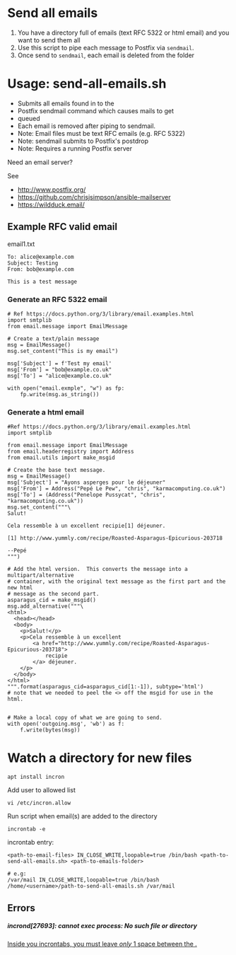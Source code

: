 # Send all emails

1. You have a directory full of emails (text RFC 5322 or html email) and you want to send them all
2. Use this script to pipe each message to Postfix via `sendmail`.
3. Once send to `sendmail`, each email is deleted from the folder


# Usage: send-all-emails.sh <path-to-emails>

- Submits all emails found in <path-to-emails> to the
- Postfix  sendmail command which causes mails to get
- queued
- Each email is removed after piping to sendmail.
- Note: Email files must be text RFC emails (e.g. RFC 5322)
- Note: sendmail submits to Postfix's postdrop
- Note: Requires a running Postfix server

Need an email server?

See 
- http://www.postfix.org/
- https://github.com/chrisjsimpson/ansible-mailserver
- https://wildduck.email/


## Example RFC valid email

email1.txt
```
To: alice@example.com
Subject: Testing
From: bob@example.com

This is a test message
```

### Generate an RFC 5322 email
```
# Ref https://docs.python.org/3/library/email.examples.html
import smtplib
from email.message import EmailMessage

# Create a text/plain message
msg = EmailMessage()
msg.set_content("This is my email")

msg['Subject'] = f'Test my email'
msg['From'] = "bob@example.co.uk"
msg['To'] = "alice@example.co.uk"

with open("email.exmple", "w") as fp:
    fp.write(msg.as_string())
```

### Generate a html email
```
#Ref https://docs.python.org/3/library/email.examples.html
import smtplib

from email.message import EmailMessage
from email.headerregistry import Address
from email.utils import make_msgid

# Create the base text message.
msg = EmailMessage()
msg['Subject'] = "Ayons asperges pour le déjeuner"
msg['From'] = Address("Pepé Le Pew", "chris", "karmacomputing.co.uk")
msg['To'] = (Address("Penelope Pussycat", "chris", "karmacomputing.co.uk"))
msg.set_content("""\
Salut!
  
Cela ressemble à un excellent recipie[1] déjeuner.

[1] http://www.yummly.com/recipe/Roasted-Asparagus-Epicurious-203718

--Pepé
""")

# Add the html version.  This converts the message into a multipart/alternative
# container, with the original text message as the first part and the new html
# message as the second part.
asparagus_cid = make_msgid()
msg.add_alternative("""\
<html>
  <head></head>
  <body>
    <p>Salut!</p>
    <p>Cela ressemble à un excellent
        <a href="http://www.yummly.com/recipe/Roasted-Asparagus-Epicurious-203718">
            recipie
        </a> déjeuner.
    </p>
  </body>
</html>
""".format(asparagus_cid=asparagus_cid[1:-1]), subtype='html')
# note that we needed to peel the <> off the msgid for use in the html.


# Make a local copy of what we are going to send.
with open('outgoing.msg', 'wb') as f:
    f.write(bytes(msg))
```

# Watch a directory for new files
```
apt install incron
```
Add user to allowed list
```
vi /etc/incron.allow
```

Run script when email(s) are added to the directory

```
incrontab -e
```
incrontab entry:

```
<path-to-email-files> IN_CLOSE_WRITE,loopable=true /bin/bash <path-to-send-all-emails.sh> <path-to-emails-folder>

# e.g:
/var/mail IN_CLOSE_WRITE,loopable=true /bin/bash /home/<username>/path-to-send-all-emails.sh /var/mail
```

## Errors

##### incrond[27693]: cannot exec process: No such file or directory
[Inside you incrontabs, you must leave *only* 1 space between the <path> <mask> <cmd>.](http://sudoall.com/incrond-cannot-exec-process-no-such-file-or-directory/)

